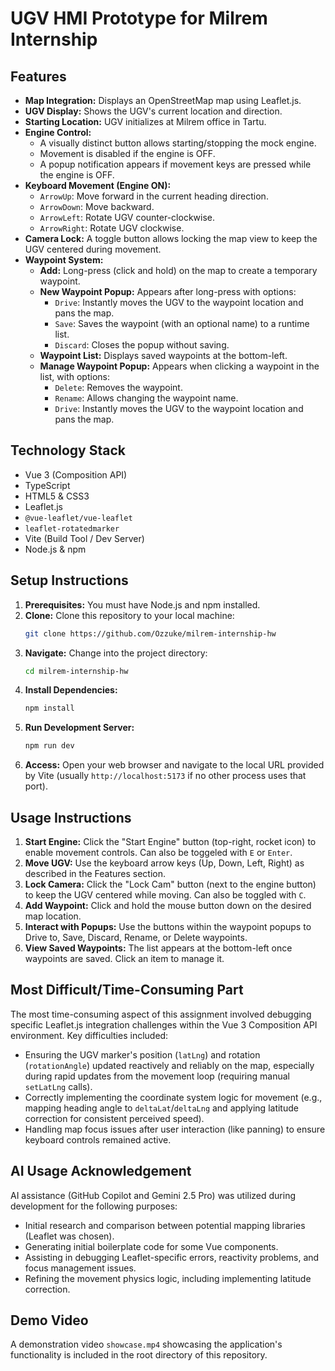 # UGV HMI Prototype for Milrem Internship

## Features

* **Map Integration:** Displays an OpenStreetMap map using Leaflet.js.
* **UGV Display:** Shows the UGV's current location and direction.
* **Starting Location:** UGV initializes at Milrem office in Tartu.
* **Engine Control:**
    * A visually distinct button allows starting/stopping the mock engine.
    * Movement is disabled if the engine is OFF.
    * A popup notification appears if movement keys are pressed while the engine is OFF.
* **Keyboard Movement (Engine ON):**
    * `ArrowUp`: Move forward in the current heading direction.
    * `ArrowDown`: Move backward.
    * `ArrowLeft`: Rotate UGV counter-clockwise.
    * `ArrowRight`: Rotate UGV clockwise.
* **Camera Lock:** A toggle button allows locking the map view to keep the UGV centered during movement.
* **Waypoint System:**
    * **Add:** Long-press (click and hold) on the map to create a temporary waypoint.
    * **New Waypoint Popup:** Appears after long-press with options:
        * `Drive`: Instantly moves the UGV to the waypoint location and pans the map.
        * `Save`: Saves the waypoint (with an optional name) to a runtime list.
        * `Discard`: Closes the popup without saving.
    * **Waypoint List:** Displays saved waypoints at the bottom-left.
    * **Manage Waypoint Popup:** Appears when clicking a waypoint in the list, with options:
        * `Delete`: Removes the waypoint.
        * `Rename`: Allows changing the waypoint name.
        * `Drive`: Instantly moves the UGV to the waypoint location and pans the map.

## Technology Stack

* Vue 3 (Composition API)
* TypeScript
* HTML5 & CSS3
* Leaflet.js
* `@vue-leaflet/vue-leaflet`
* `leaflet-rotatedmarker`
* Vite (Build Tool / Dev Server)
* Node.js & npm

## Setup Instructions

1. **Prerequisites:** You must have Node.js and npm installed.
2. **Clone:** Clone this repository to your local machine:
   ```bash
   git clone https://github.com/Ozzuke/milrem-internship-hw
   ```
3. **Navigate:** Change into the project directory:
   ```bash
   cd milrem-internship-hw
   ```
4. **Install Dependencies:**
   ```bash
   npm install
   ```
5. **Run Development Server:**
   ```bash
   npm run dev
   ```
6. **Access:** Open your web browser and navigate to the local URL provided by Vite (usually `http://localhost:5173` if no other process uses that port).

## Usage Instructions

1. **Start Engine:** Click the "Start Engine" button (top-right, rocket icon) to enable movement controls. Can also be toggeled with `E` or `Enter`.
2. **Move UGV:** Use the keyboard arrow keys (Up, Down, Left, Right) as described in the Features section.
3. **Lock Camera:** Click the "Lock Cam" button (next to the engine button) to keep the UGV centered while moving. Can also be toggled with `C`.
4. **Add Waypoint:** Click and hold the mouse button down on the desired map location.
5. **Interact with Popups:** Use the buttons within the waypoint popups to Drive to, Save, Discard, Rename, or Delete waypoints.
6. **View Saved Waypoints:** The list appears at the bottom-left once waypoints are saved. Click an item to manage it.

## Most Difficult/Time-Consuming Part

The most time-consuming aspect of this assignment involved debugging specific Leaflet.js integration challenges within
the Vue 3 Composition API environment. Key difficulties included:

* Ensuring the UGV marker's position (`latLng`) and rotation (`rotationAngle`) updated reactively and reliably on the
  map, especially during rapid updates from the movement loop (requiring manual `setLatLng` calls).
* Correctly implementing the coordinate system logic for movement (e.g., mapping heading angle to `deltaLat`/`deltaLng`
  and applying latitude correction for consistent perceived speed).
* Handling map focus issues after user interaction (like panning) to ensure keyboard controls remained active.

## AI Usage Acknowledgement

AI assistance (GitHub Copilot and Gemini 2.5 Pro) was utilized during development for the following purposes:

* Initial research and comparison between potential mapping libraries (Leaflet was chosen).
* Generating initial boilerplate code for some Vue components.
* Assisting in debugging Leaflet-specific errors, reactivity problems, and focus management issues.
* Refining the movement physics logic, including implementing latitude correction.

## Demo Video

A demonstration video `showcase.mp4` showcasing the application's functionality is included in the root directory of this repository.
